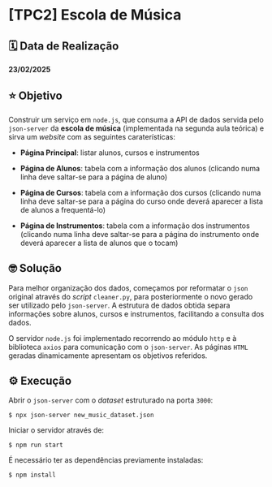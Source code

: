 # [TPC2] Escola de Música

## 🗓️ Data de Realização

**23/02/2025**

## ⭐ Objetivo

Construir um serviço em `node.js`, que consuma a API de dados servida pelo `json-server` da **escola de música** (implementada na segunda aula teórica) e sirva um *website* com as seguintes caraterísticas:

- **Página Principal**: listar alunos, cursos e instrumentos

- **Página de Alunos**: tabela com a informação dos alunos (clicando numa linha deve saltar-se para a página de aluno)

- **Página de Cursos**: tabela com a informação dos cursos (clicando numa linha deve saltar-se para a página do curso onde deverá aparecer a lista de alunos a frequentá-lo)

- **Página de Instrumentos**: tabela com a informação dos instrumentos (clicando numa linha deve saltar-se para a página do instrumento onde deverá aparecer a lista de alunos que o tocam)

## 🤓 Solução

Para melhor organização dos dados, começamos por reformatar o `json` original através do *script* `cleaner.py`, para posteriormente o novo gerado ser utilizado pelo `json-server`. A estrutura de dados obtida separa informações sobre alunos, cursos e instrumentos, facilitando a consulta dos dados.

O servidor `node.js` foi implementado recorrendo ao módulo `http` e à biblioteca `axios` para comunicação com o `json-server`. As páginas `HTML` geradas dinamicamente apresentam os objetivos referidos.

## ⚙️ Execução

Abrir o `json-server` com o *dataset* estruturado na porta `3000`:

```
$ npx json-server new_music_dataset.json
```

Iniciar o servidor através de:

```
$ npm run start
```

É necessário ter as dependências previamente instaladas:

```
$ npm install
```
